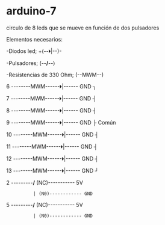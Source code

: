 # arduino-7
circulo de 8 leds que se mueve en función de dos pulsadores

Elementos necesarios:

-Diodos led; +(--🞂|--)-

-Pulsadores; (--__/__--)

-Resistencias de 330 Ohm; (--MWM--)

6 --------MWM------🞂|------ GND ┐

7 --------MWM------🞂|------ GND ┤

8 --------MWM------🞂|------ GND ┤

9 --------MWM------🞂|------ GND ├ Común

10 --------MWM------🞂|------ GND ┤

11 --------MWM------🞂|------ GND ┤

12 --------MWM------🞂|------ GND ┤

13 --------MWM------🞂|------ GND ┘

2 ---------__/__ (NC)----------- 5V

              | (N0)------------ GND
              
5 ---------__/__ (NC)----------- 5V

              | (N0)------------ GND
                 
